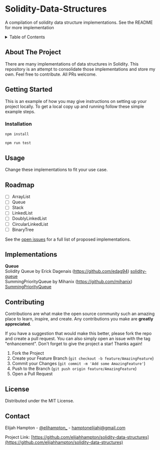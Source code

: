 # Solidity-Data-Structures
A compilation of solidity data structure implementations.  See the README for more implementation

<!-- TABLE OF CONTENTS -->
<details>
  <summary>Table of Contents</summary>
  <ol>
    <li>
      <a href="#about-the-project">About The Project</a>
    </li>
    <li>
      <a href="#getting-started">Getting Started</a>
      <ul>
        <li><a href="#installation">Installation</a></li>
      </ul>
    </li>
    <li><a href="#usage">Usage</a></li>
    <li><a href="#roadmap">Roadmap</a></li>
    <li><a href="#contributing">Contributing</a></li>
    <li><a href="#license">License</a></li>
    <li><a href="#contact">Contact</a></li>
  </ol>
</details>



<!-- ABOUT THE PROJECT -->
## About The Project

There are many implementations of data structures in Solidity.  This repository is an attempt to consolidate those implementations and store my own. Feel free to contribute.  All PRs welcome.


<!-- GETTING STARTED -->
## Getting Started

This is an example of how you may give instructions on setting up your project locally.
To get a local copy up and running follow these simple example steps.

### Installation

```sh 
npm install
```
```sh
npm run test
```

<!-- USAGE EXAMPLES -->
## Usage

Change these implementations to fit your use case.  

<!-- ROADMAP -->
## Roadmap

- [ ] ArrayList
- [ ] Queue
- [ ] Stack
- [ ] LinkedList
- [ ] DoublyLinkedList
- [ ] CircularLinkedList
- [ ] BinaryTree

See the [open issues](https://github.com/elijahhampton/Solidity-Data-Structures/issues) for a full list of proposed implementations.

<!-- LICENSE -->
## Implementations

**Queue** <br />
Solidity Queue by Erick Dagenais (https://github.com/edag94) <a href="https://github.com/edag94/solidity-queue">solidity-queue</a> <br />
SummingPriorityQueue by Mihanix (https://github.com/mihanix) <a href="https://github.com/MihanixA/SummingPriorityQueue">SummingPriorityQueue</a> <br />

<!-- CONTRIBUTING -->
## Contributing

Contributions are what make the open source community such an amazing place to learn, inspire, and create. Any contributions you make are **greatly appreciated**.

If you have a suggestion that would make this better, please fork the repo and create a pull request. You can also simply open an issue with the tag "enhancement".
Don't forget to give the project a star! Thanks again!

1. Fork the Project
2. Create your Feature Branch (`git checkout -b feature/AmazingFeature`)
3. Commit your Changes (`git commit -m 'Add some AmazingFeature'`)
4. Push to the Branch (`git push origin feature/AmazingFeature`)
5. Open a Pull Request

<!-- LICENSE -->
## License

Distributed under the MIT License.

<!-- CONTACT -->
## Contact

Elijah Hampton - [@elihampton_](https://twitter.com/eli_hampton) - hamptonelijahj@gmail.com

Project Link: [https://github.com/elijahhampton/solidity-data-structures](https://github.com/elijahhampton/solidity-data-structures)

